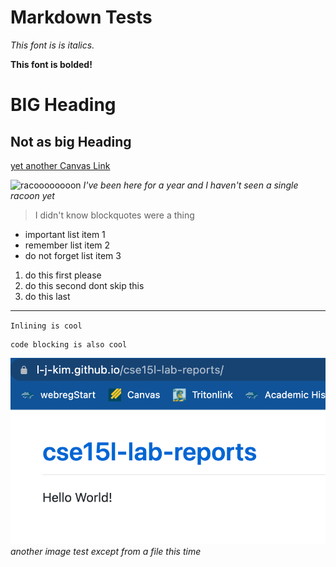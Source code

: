 Markdown Tests
====

_This font is is italics._

**This font is bolded!**

BIG Heading
====

Not as big Heading
----

[yet another Canvas Link](https://canvas.ucsd.edu/)

![racoooooooon](https://i.natgeofe.com/k/6289c775-a06c-426a-badb-8d181a55237b/raccoon-grass_2x1.jpg) *I've been here for a year and I haven't seen a single racoon yet*

> I didn't know blockquotes were a thing

* important list item 1
* remember list item 2
* do not forget list item 3

1. do this first please
2. do this second dont skip this
3. do this last

***

`Inlining is cool`

```
code blocking is also cool
```
![humble beginnings](imagetest.png) *another image test except from a file this time*